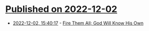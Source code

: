 # [Published on 2022-12-02](index.md)

* [2022-12-02, 15:40:17](https://news.ycombinator.com/item?id=33831936) - [Fire Them All; God Will Know His Own](https://www.thecrimson.com/article/2022/11/29/anderson-bureaucratic-bloat-harvard/)
